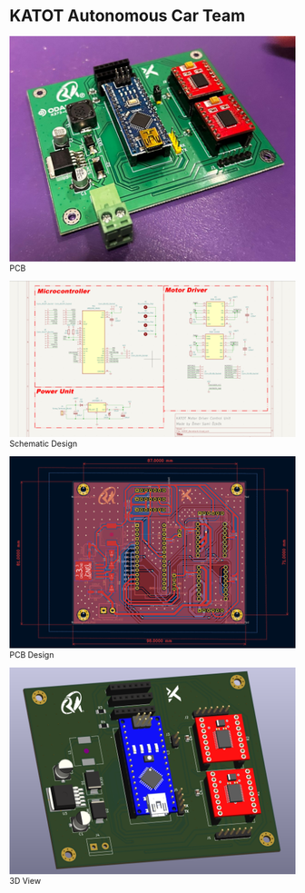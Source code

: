 # KATOT Autonomous Car Team

![](img/PCB_Demo.png?raw=true)
PCB

![](img/schematic.png?raw=true)
Schematic Design

![](img/PCB.png?raw=true)
PCB Design

![](img/3D_View.png?raw=true)
3D View
